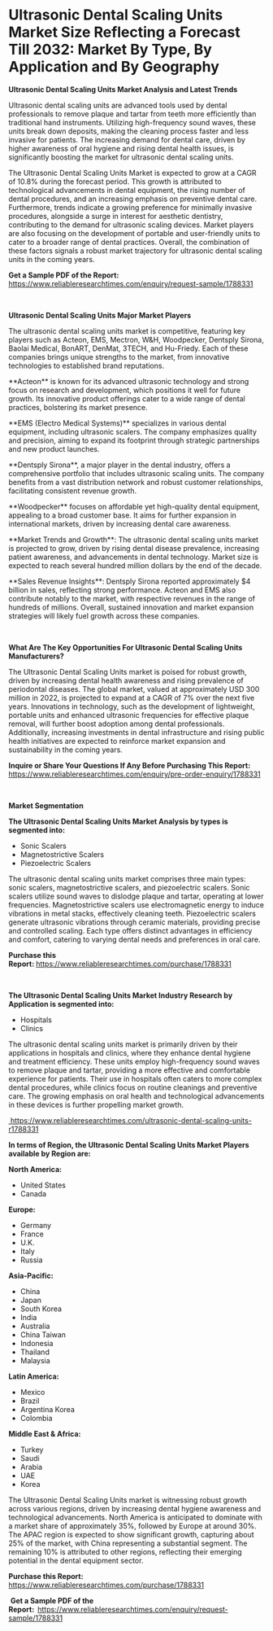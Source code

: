 <p><h1>Ultrasonic Dental Scaling Units Market Size Reflecting a Forecast Till 2032: Market By Type, By Application and By Geography</h1></p><p><strong>Ultrasonic Dental Scaling Units Market Analysis and Latest Trends</strong></p>
<p><p>Ultrasonic dental scaling units are advanced tools used by dental professionals to remove plaque and tartar from teeth more efficiently than traditional hand instruments. Utilizing high-frequency sound waves, these units break down deposits, making the cleaning process faster and less invasive for patients. The increasing demand for dental care, driven by higher awareness of oral hygiene and rising dental health issues, is significantly boosting the market for ultrasonic dental scaling units.</p><p>The Ultrasonic Dental Scaling Units Market is expected to grow at a CAGR of 10.8% during the forecast period. This growth is attributed to technological advancements in dental equipment, the rising number of dental procedures, and an increasing emphasis on preventive dental care. Furthermore, trends indicate a growing preference for minimally invasive procedures, alongside a surge in interest for aesthetic dentistry, contributing to the demand for ultrasonic scaling devices. Market players are also focusing on the development of portable and user-friendly units to cater to a broader range of dental practices. Overall, the combination of these factors signals a robust market trajectory for ultrasonic dental scaling units in the coming years.</p></p>
<p><strong>Get a Sample PDF of the Report:&nbsp;</strong> <a href="https://www.reliableresearchtimes.com/enquiry/request-sample/1788331?utm_campaign=3110&utm_medium=2&utm_source=Github&utm_content=ia&utm_term=14042025&utm_id=ultrasonic-dental-scaling-units">https://www.reliableresearchtimes.com/enquiry/request-sample/1788331</a></p>
<p>&nbsp;</p>
<p><strong>Ultrasonic Dental Scaling Units Major Market Players</strong></p>
<p><p>The ultrasonic dental scaling units market is competitive, featuring key players such as Acteon, EMS, Mectron, W&H, Woodpecker, Dentsply Sirona, Baolai Medical, BonART, DenMat, 3TECH, and Hu-Friedy. Each of these companies brings unique strengths to the market, from innovative technologies to established brand reputations.</p><p>**Acteon** is known for its advanced ultrasonic technology and strong focus on research and development, which positions it well for future growth. Its innovative product offerings cater to a wide range of dental practices, bolstering its market presence.</p><p>**EMS (Electro Medical Systems)** specializes in various dental equipment, including ultrasonic scalers. The company emphasizes quality and precision, aiming to expand its footprint through strategic partnerships and new product launches.</p><p>**Dentsply Sirona**, a major player in the dental industry, offers a comprehensive portfolio that includes ultrasonic scaling units. The company benefits from a vast distribution network and robust customer relationships, facilitating consistent revenue growth.</p><p>**Woodpecker** focuses on affordable yet high-quality dental equipment, appealing to a broad customer base. It aims for further expansion in international markets, driven by increasing dental care awareness.</p><p>**Market Trends and Growth**: The ultrasonic dental scaling units market is projected to grow, driven by rising dental disease prevalence, increasing patient awareness, and advancements in dental technology. Market size is expected to reach several hundred million dollars by the end of the decade.</p><p>**Sales Revenue Insights**: Dentsply Sirona reported approximately $4 billion in sales, reflecting strong performance. Acteon and EMS also contribute notably to the market, with respective revenues in the range of hundreds of millions. Overall, sustained innovation and market expansion strategies will likely fuel growth across these companies.</p></p>
<p>&nbsp;</p>
<p><strong>What Are The Key Opportunities For Ultrasonic Dental Scaling Units Manufacturers?</strong></p>
<p><p>The Ultrasonic Dental Scaling Units market is poised for robust growth, driven by increasing dental health awareness and rising prevalence of periodontal diseases. The global market, valued at approximately USD 300 million in 2022, is projected to expand at a CAGR of 7% over the next five years. Innovations in technology, such as the development of lightweight, portable units and enhanced ultrasonic frequencies for effective plaque removal, will further boost adoption among dental professionals. Additionally, increasing investments in dental infrastructure and rising public health initiatives are expected to reinforce market expansion and sustainability in the coming years.</p></p>
<p><strong>Inquire or Share Your Questions If Any Before Purchasing This Report:</strong> <a href="https://www.reliableresearchtimes.com/enquiry/pre-order-enquiry/1788331?utm_campaign=3110&utm_medium=2&utm_source=Github&utm_content=ia&utm_term=14042025&utm_id=ultrasonic-dental-scaling-units">https://www.reliableresearchtimes.com/enquiry/pre-order-enquiry/1788331</a></p>
<p>&nbsp;</p>
<p><strong>Market Segmentation</strong></p>
<p><strong>The Ultrasonic Dental Scaling Units Market Analysis by types is segmented into:</strong></p>
<p><ul><li>Sonic Scalers</li><li>Magnetostrictive Scalers</li><li>Piezoelectric Scalers</li></ul></p>
<p><p>The ultrasonic dental scaling units market comprises three main types: sonic scalers, magnetostrictive scalers, and piezoelectric scalers. Sonic scalers utilize sound waves to dislodge plaque and tartar, operating at lower frequencies. Magnetostrictive scalers use electromagnetic energy to induce vibrations in metal stacks, effectively cleaning teeth. Piezoelectric scalers generate ultrasonic vibrations through ceramic materials, providing precise and controlled scaling. Each type offers distinct advantages in efficiency and comfort, catering to varying dental needs and preferences in oral care.</p></p>
<p><strong>Purchase this Report:&nbsp;</strong><a href="https://www.reliableresearchtimes.com/purchase/1788331?utm_campaign=3110&utm_medium=2&utm_source=Github&utm_content=ia&utm_term=14042025&utm_id=ultrasonic-dental-scaling-units">https://www.reliableresearchtimes.com/purchase/1788331</a></p>
<p>&nbsp;</p>
<p><strong>The Ultrasonic Dental Scaling Units Market Industry Research by Application is segmented into:</strong></p>
<p><ul><li>Hospitals</li><li>Clinics</li></ul></p>
<p><p>The ultrasonic dental scaling units market is primarily driven by their applications in hospitals and clinics, where they enhance dental hygiene and treatment efficiency. These units employ high-frequency sound waves to remove plaque and tartar, providing a more effective and comfortable experience for patients. Their use in hospitals often caters to more complex dental procedures, while clinics focus on routine cleanings and preventive care. The growing emphasis on oral health and technological advancements in these devices is further propelling market growth.</p></p>
<p><a href="https://www.reliableresearchtimes.com/ultrasonic-dental-scaling-units-r1788331?utm_campaign=3110&utm_medium=2&utm_source=Github&utm_content=ia&utm_term=14042025&utm_id=ultrasonic-dental-scaling-units">&nbsp;https://www.reliableresearchtimes.com/ultrasonic-dental-scaling-units-r1788331</a></p>
<p><strong>In terms of Region, the Ultrasonic Dental Scaling Units Market Players available by Region are:</strong></p>
<p>
    <p> <strong> North America: </strong>
        <ul>
            <li>United States</li>
            <li>Canada</li>
        </ul>
        </p> 
    <p> <strong> Europe: </strong>
        <ul>
            <li>Germany</li>
            <li>France</li>
            <li>U.K.</li>
            <li>Italy</li>
            <li>Russia</li>
        </ul>
        </p> 
    <p> <strong> Asia-Pacific: </strong>
        <ul>
            <li>China</li>
            <li>Japan</li>
            <li>South Korea</li>
            <li>India</li>
            <li>Australia</li>
            <li>China Taiwan</li>
            <li>Indonesia</li>
            <li>Thailand</li>
            <li>Malaysia</li>
        </ul>
        </p> 
    <p> <strong> Latin America: </strong>
        <ul>
            <li>Mexico</li>
            <li>Brazil</li>
            <li>Argentina Korea</li>
            <li>Colombia</li>
        </ul>
        </p> 
    <p> <strong> Middle East & Africa: </strong>
        <ul>
            <li>Turkey</li>
            <li>Saudi</li>
            <li>Arabia</li>
            <li>UAE</li>
            <li>Korea</li>
        </ul>
    </p>
    </p>
<p><p>The Ultrasonic Dental Scaling Units market is witnessing robust growth across various regions, driven by increasing dental hygiene awareness and technological advancements. North America is anticipated to dominate with a market share of approximately 35%, followed by Europe at around 30%. The APAC region is expected to show significant growth, capturing about 25% of the market, with China representing a substantial segment. The remaining 10% is attributed to other regions, reflecting their emerging potential in the dental equipment sector.</p></p>
<p><strong>Purchase this Report: </strong><a href="https://www.reliableresearchtimes.com/purchase/1788331?utm_campaign=3110&utm_medium=2&utm_source=Github&utm_content=ia&utm_term=14042025&utm_id=ultrasonic-dental-scaling-units">https://www.reliableresearchtimes.com/purchase/1788331</a></p>
<p>&nbsp;<strong>Get a Sample PDF of the Report:&nbsp;&nbsp;</strong><a href="https://www.reliableresearchtimes.com/enquiry/request-sample/1788331?utm_campaign=3110&utm_medium=2&utm_source=Github&utm_content=ia&utm_term=14042025&utm_id=ultrasonic-dental-scaling-units">https://www.reliableresearchtimes.com/enquiry/request-sample/1788331</a></p>
<p><strong></strong></p>
<p><p></p><p></p><p></p></p>